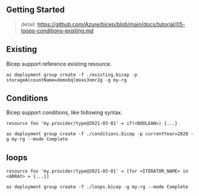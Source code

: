 ## Getting Started

> detail: https://github.com/Azure/bicep/blob/main/docs/tutorial/05-loops-conditions-existing.md

## Existing

Bicep support reference existing resource.

```shell
az deployment group create -f ./existing.bicep -p storageAccountName=demobqlmoxx3nmr2g -g my-rg
```

## Conditions

Bicep support conditions, like following syntax.

```bicep
resource foo 'my.provider/type@2021-03-01' = if(<BOOLEAN>) {...}
```

```shell
az deployment group create -f ./conditions.bicep -p currentYear=2020 -g my-rg --mode Complete
```

## loops

```bicep
resource foo 'my.provider/type@2021-03-01' = [for <ITERATOR_NAME> in <ARRAY> = {...}]
```

```shell
az deployment group create -f ./loops.bicep -g my-rg --mode Complete
```
